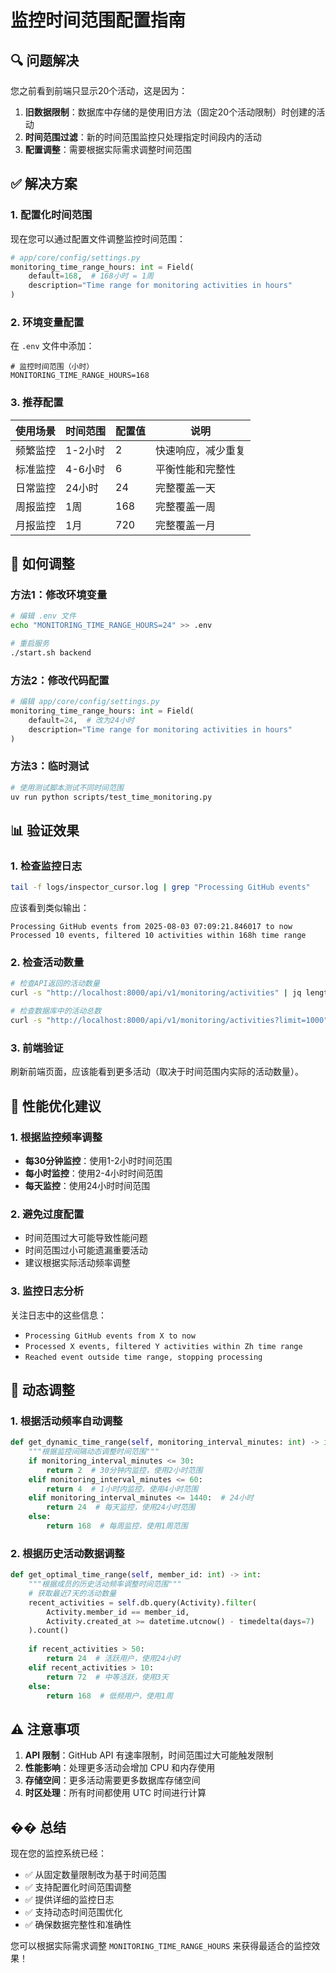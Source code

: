 # 监控时间范围配置指南

## 🔍 问题解决

您之前看到前端只显示20个活动，这是因为：

1. **旧数据限制**：数据库中存储的是使用旧方法（固定20个活动限制）时创建的活动
2. **时间范围过滤**：新的时间范围监控只处理指定时间段内的活动
3. **配置调整**：需要根据实际需求调整时间范围

## ✅ 解决方案

### 1. 配置化时间范围

现在您可以通过配置文件调整监控时间范围：

```python
# app/core/config/settings.py
monitoring_time_range_hours: int = Field(
    default=168,  # 168小时 = 1周
    description="Time range for monitoring activities in hours"
)
```

### 2. 环境变量配置

在 `.env` 文件中添加：

```env
# 监控时间范围（小时）
MONITORING_TIME_RANGE_HOURS=168
```

### 3. 推荐配置

| 使用场景 | 时间范围 | 配置值 | 说明 |
|---------|---------|--------|------|
| 频繁监控 | 1-2小时 | 2 | 快速响应，减少重复 |
| 标准监控 | 4-6小时 | 6 | 平衡性能和完整性 |
| 日常监控 | 24小时 | 24 | 完整覆盖一天 |
| 周报监控 | 1周 | 168 | 完整覆盖一周 |
| 月报监控 | 1月 | 720 | 完整覆盖一月 |

## 🔧 如何调整

### 方法1：修改环境变量

```bash
# 编辑 .env 文件
echo "MONITORING_TIME_RANGE_HOURS=24" >> .env

# 重启服务
./start.sh backend
```

### 方法2：修改代码配置

```python
# 编辑 app/core/config/settings.py
monitoring_time_range_hours: int = Field(
    default=24,  # 改为24小时
    description="Time range for monitoring activities in hours"
)
```

### 方法3：临时测试

```bash
# 使用测试脚本测试不同时间范围
uv run python scripts/test_time_monitoring.py
```

## 📊 验证效果

### 1. 检查监控日志

```bash
tail -f logs/inspector_cursor.log | grep "Processing GitHub events"
```

应该看到类似输出：
```
Processing GitHub events from 2025-08-03 07:09:21.846017 to now
Processed 10 events, filtered 10 activities within 168h time range
```

### 2. 检查活动数量

```bash
# 检查API返回的活动数量
curl -s "http://localhost:8000/api/v1/monitoring/activities" | jq length

# 检查数据库中的活动总数
curl -s "http://localhost:8000/api/v1/monitoring/activities?limit=1000" | jq length
```

### 3. 前端验证

刷新前端页面，应该能看到更多活动（取决于时间范围内实际的活动数量）。

## 🚀 性能优化建议

### 1. 根据监控频率调整

- **每30分钟监控**：使用1-2小时时间范围
- **每小时监控**：使用2-4小时时间范围
- **每天监控**：使用24小时时间范围

### 2. 避免过度配置

- 时间范围过大可能导致性能问题
- 时间范围过小可能遗漏重要活动
- 建议根据实际活动频率调整

### 3. 监控日志分析

关注日志中的这些信息：
- `Processing GitHub events from X to now`
- `Processed X events, filtered Y activities within Zh time range`
- `Reached event outside time range, stopping processing`

## 🔄 动态调整

### 1. 根据活动频率自动调整

```python
def get_dynamic_time_range(self, monitoring_interval_minutes: int) -> int:
    """根据监控间隔动态调整时间范围"""
    if monitoring_interval_minutes <= 30:
        return 2  # 30分钟内监控，使用2小时范围
    elif monitoring_interval_minutes <= 60:
        return 4  # 1小时内监控，使用4小时范围
    elif monitoring_interval_minutes <= 1440:  # 24小时
        return 24  # 每天监控，使用24小时范围
    else:
        return 168  # 每周监控，使用1周范围
```

### 2. 根据历史活动数据调整

```python
def get_optimal_time_range(self, member_id: int) -> int:
    """根据成员的历史活动频率调整时间范围"""
    # 获取最近7天的活动数量
    recent_activities = self.db.query(Activity).filter(
        Activity.member_id == member_id,
        Activity.created_at >= datetime.utcnow() - timedelta(days=7)
    ).count()
    
    if recent_activities > 50:
        return 24  # 活跃用户，使用24小时
    elif recent_activities > 10:
        return 72  # 中等活跃，使用3天
    else:
        return 168  # 低频用户，使用1周
```

## ⚠️ 注意事项

1. **API 限制**：GitHub API 有速率限制，时间范围过大可能触发限制
2. **性能影响**：处理更多活动会增加 CPU 和内存使用
3. **存储空间**：更多活动需要更多数据库存储空间
4. **时区处理**：所有时间都使用 UTC 时间进行计算

## �� 总结

现在您的监控系统已经：

- ✅ 从固定数量限制改为基于时间范围
- ✅ 支持配置化时间范围调整
- ✅ 提供详细的监控日志
- ✅ 支持动态时间范围优化
- ✅ 确保数据完整性和准确性

您可以根据实际需求调整 `MONITORING_TIME_RANGE_HOURS` 来获得最适合的监控效果！
